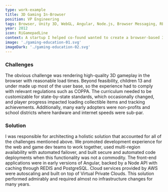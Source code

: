 ```yaml
---
type: work-example
title: 3D Gaming In-Browser
position: VP Engineering
tags: Browser, Unity 3D, WebGL, Angular, Node.js, Browser Messaging, REDIS, PostgreSQL, ElastiCache, MongoDB, COPPA, Event Streaming, Auto Scaling, Load Balancing, Multi-Region Failover, Secure Code Deployment
year: 2012
icon: RiGamepadLine
context: A startup I helped co-found wanted to create a browser-based 3D platformer that would teach K-12 technology education curriculum with game mechanics and track student progress in a custom learning management system for parents, teachers, and non-profits.
image: './gaming-education-01.svg'
imageDark: './gaming-education-02.svg'
---
```


### Challenges

The obvious challenge was rendering high-quality 3D gameplay in the browser with reasonable load times. Beyond feasibility, children 13 and under made up most of the user base, so the experience had to comply with relevant regulations such as COPPA. The curriculum needed to be customizable for state-by-state standards, which occasionally changed, and player progress impacted loading collectible items and tracking achievements. Additionally, many early adopters were non-profits and school districts where hardware and internet speeds were sub-par.

### Solution

I was responsible for architecting a holistic solution that accounted for all of the challenges mentioned above. We promoted development experience for the web and game dev teams to work together, used multi-region availability with automated failover, and built secure and automated code deployments when this functionality was not a commodity. The front-end applications were in early versions of Angular, backed by a Node API with caching through REDIS and PostgreSQL. Cloud services provided by AWS were autoscaling and built on top of Virtual Private Clouds. This solution performed admirably and required almost no infrastructure changes for many years.
